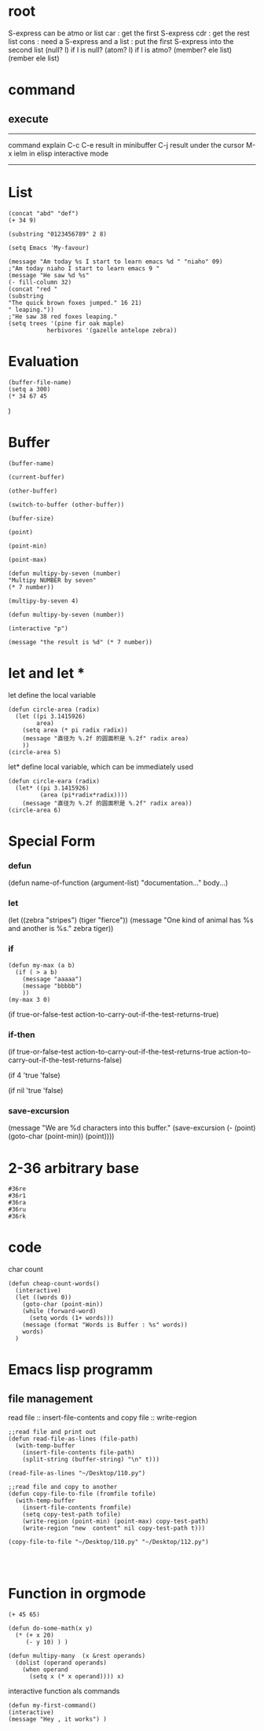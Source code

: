 root
====

S-express can be atmo or list car : get the first S-express cdr : get
the rest list cons : need a S-express and a list : put the first
S-express into the second list (null? l) if l is null? (atom? l) if l is
atmo? (member? ele list) (rember ele list)

command
=======

execute
-------

  ---------- ---------------------------
  command    explain
  C-c C-e    result in minibuffer
  C-j        result under the cursor
  M-x ielm   in elisp interactive mode
             
  ---------- ---------------------------

List
====

``` {.elisp}
(concat "abd" "def")
(+ 34 9)

(substring "0123456789" 2 8)

(setq Emacs 'My-favour)

(message "Am today %s I start to learn emacs %d " "niaho" 09)
;"Am today niaho I start to learn emacs 9 "
(message "He saw %d %s"
(- fill-column 32)
(concat "red "
(substring
"The quick brown foxes jumped." 16 21)
" leaping."))
;"He saw 38 red foxes leaping."
(setq trees '(pine fir oak maple)
           herbivores '(gazelle antelope zebra))

```

Evaluation
==========

``` {.elisp}
(buffer-file-name)
(setq a 300)
(* 34 67 45
```

)

Buffer
======

``` {.elisp}
(buffer-name)

(current-buffer)

(other-buffer)

(switch-to-buffer (other-buffer))

(buffer-size)

(point)

(point-min)

(point-max)

(defun multipy-by-seven (number)
"Multipy NUMBER by seven"
(* 7 number))

(multipy-by-seven 4)

(defun multipy-by-seven (number))

(interactive "p")

(message "the result is %d" (* 7 number))
```

let and let \*
==============

let define the local variable

``` {.commonlisp org-language="emacs-lisp"}
(defun circle-area (radix)
  (let ((pi 3.1415926)
        area)
    (setq area (* pi radix radix))
    (message "直径为 %.2f 的圆面积是 %.2f" radix area)
    ))
(circle-area 5)

```

let\* define local variable, which can be immediately used

``` {.commonlisp org-language="emacs-lisp"}
(defun circle-eara (radix)
  (let* ((pi 3.1415926)
         (area (pi*radix*radix))))
    (message "直径为 %.2f 的圆面积是 %.2f" radix area))
(circle-area 6)
```

Special Form
============

### defun

(defun name-of-function (argument-list) \"documentation...\" body...)

### let

(let ((zebra \"stripes\") (tiger \"fierce\")) (message \"One kind of
animal has %s and another is %s.\" zebra tiger))

### if

``` {.commonlisp org-language="emacs-lisp"}
(defun my-max (a b)
  (if ( > a b)
    (message "aaaaa")
    (message "bbbbb")
    ))
(my-max 3 0)  
```

(if true-or-false-test action-to-carry-out-if-the-test-returns-true)

### if-then

(if true-or-false-test action-to-carry-out-if-the-test-returns-true
action-to-carry-out-if-the-test-returns-false)

(if 4 \'true \'false)

(if nil \'true \'false)

### save-excursion

(message \"We are %d characters into this buffer.\" (save-excursion (-
(point) (goto-char (point-min)) (point))))

2-36 arbitrary base
===================

``` {.commonlisp org-language="emacs-lisp"}
#36re
#36r1
#36ra
#36ru
#36rk
```

code
====

char count

``` {.commonlisp org-language="emacs-lisp"}
(defun cheap-count-words()
  (interactive)
  (let ((words 0))
    (goto-char (point-min))
    (while (forward-word)
      (setq words (1+ words)))
    (message (format "Words is Buffer : %s" words))
    words)
  )

```

Emacs lisp programm
===================

file management
---------------

read file :: insert-file-contents and copy file :: write-region

``` {.commonlisp org-language="emacs-lisp"}
;;read file and print out
(defun read-file-as-lines (file-path)
  (with-temp-buffer
    (insert-file-contents file-path)
    (split-string (buffer-string) "\n" t)))

(read-file-as-lines "~/Desktop/110.py")

;;read file and copy to another
(defun copy-file-to-file (fromfile tofile)
  (with-temp-buffer
    (insert-file-contents fromfile)
    (setq copy-test-path tofile)
    (write-region (point-min) (point-max) copy-test-path)
    (write-region "new  content" nil copy-test-path t)))

(copy-file-to-file "~/Desktop/110.py" "~/Desktop/112.py")




```

Function in orgmode
===================

``` {.commonlisp org-language="emacs-lisp"}
(+ 45 65)
```

``` {.commonlisp org-language="emacs-lisp"}
(defun do-some-math(x y)
  (* (+ x 20)
     (- y 10) ) )
```

``` {.commonlisp org-language="emacs-lisp"}
(defun multipy-many  (x &rest operands)
  (dolist (operand operands) 
    (when operand 
      (setq x (* x operand)))) x)
```

interactive function als commands

``` {.commonlisp org-language="emacs-lisp"}
(defun my-first-command()
(interactive)
(message "Hey , it works") )

```
